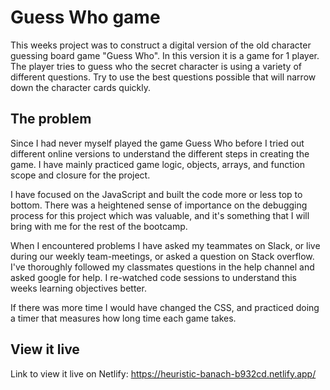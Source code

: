 # Guess Who game

This weeks project was to construct a digital version of the old character guessing board game "Guess Who". In this version it is a game for 1 player. The player tries to guess who the secret character is using a variety of different questions. Try to use the best questions possible that will narrow down the character cards quickly.


## The problem
Since I had never myself played the game Guess Who before I tried out different online versions to understand the different steps in creating the game. I have mainly practiced game logic, objects, arrays, and function scope and closure for the project. 

I have focused on the JavaScript and built the code more or less top to bottom. There was a heightened sense of importance on the debugging process for this project which was valuable, and it's something that I will bring with me for the rest of the bootcamp.

When I encountered problems I have asked my teammates on Slack, or live during our weekly team-meetings, or asked a question on Stack overflow. I've thoroughly followed my classmates questions in the help channel and asked google for help. I re-watched code sessions to understand this weeks learning objectives better. 

If there was more time I would have changed the CSS, and practiced doing a timer that measures how long time each game takes. 

## View it live
Link to view it live on Netlify: https://heuristic-banach-b932cd.netlify.app/
